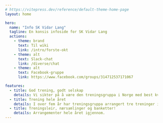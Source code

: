 ```yaml
---
# https://vitepress.dev/reference/default-theme-home-page
layout: home

hero:
  name: "Info SK Vidar Lang"
  tagline: En konsis infoside for SK Vidar Lang
  actions:
    - theme: brand
      text: Til wiki
      link: /intro/forste-okt
    - theme: alt
      text: Slack-chat
      link: /diverse/chat
    - theme: alt
      text: Facebook-gruppe
      link: https://www.facebook.com/groups/314712537171067

features:
  - title: God trening, godt selskap
    details: Vi sikter på å være den treningsgruppa i Norge med best kvalitet på fellesøkter.
  - title: Trening hele året
    details: I over fem år har treningsgruppa arrangert tre treninger i uka, sommer som vinter.
  - title: Treningsleir, nærsamlinger og banketter!
    details: Arrangementer hele året igjennom.
---
```


